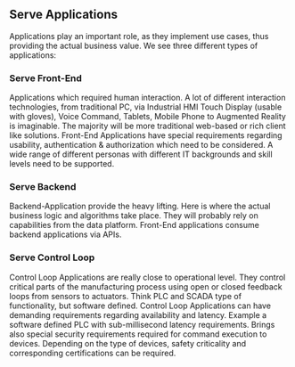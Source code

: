 ## Serve Applications

Applications play an important role, as they implement use cases, thus
providing the actual business value. We see three different types of
applications:

### Serve Front-End

Applications which required human interaction. A lot of different
interaction technologies, from traditional PC, via Industrial HMI Touch
Display (usable with gloves), Voice Command, Tablets, Mobile Phone to
Augmented Reality is imaginable. The majority will be more traditional
web-based or rich client like solutions. Front-End Applications have
special requirements regarding usability, authentication & authorization
which need to be considered. A wide range of different personas with
different IT backgrounds and skill levels need to be supported.

### Serve Backend

Backend-Application provide the heavy lifting. Here is where the actual
business logic and algorithms take place. They will probably rely on
capabilities from the data platform. Front-End applications consume
backend applications via APIs.

### Serve Control Loop

Control Loop Applications are really close to operational level. They
control critical parts of the manufacturing process using open or closed
feedback loops from sensors to actuators. Think PLC and SCADA type of
functionality, but software defined. Control Loop Applications can have
demanding requirements regarding availability and latency. Example a
software defined PLC with sub-millisecond latency requirements. Brings
also special security requirements required for command execution to
devices. Depending on the type of devices, safety criticality and
corresponding certifications can be required.

